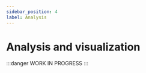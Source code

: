 ```yaml
---
sidebar_position: 4
label: Analysis
---
```


# Analysis and visualization

:::danger
WORK IN PROGRESS
:::